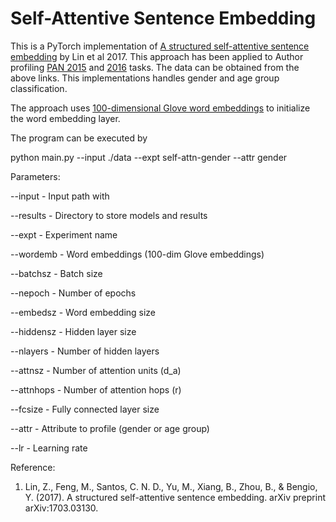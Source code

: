 # Self-Attentive Sentence Embedding

This is a PyTorch implementation of [A structured self-attentive sentence embedding](https://arxiv.org/pdf/1703.03130.pdf) by Lin et al 2017. This approach has been applied to Author profiling [PAN 2015](https://pan.webis.de/clef15/pan15-web/author-profiling.html) and [2016](https://pan.webis.de/clef16/pan16-web/author-profiling.html) tasks. The data can be obtained from the above links. This implementations handles gender and age group classification.

The approach uses [100-dimensional Glove word embeddings](https://nlp.stanford.edu/projects/glove/) to initialize the word embedding layer. 

The program can be executed by

python main.py --input ./data --expt self-attn-gender --attr gender


Parameters:

--input     - Input path with 

--results   - Directory to store models and results

--expt      - Experiment name

--wordemb   - Word embeddings (100-dim Glove embeddings)

--batchsz   - Batch size

--nepoch    - Number of epochs

--embedsz   - Word embedding size

--hiddensz  - Hidden layer size

--nlayers   - Number of hidden layers

--attnsz    - Number of attention units (d_a)

--attnhops  - Number of attention hops (r)

--fcsize    - Fully connected layer size

--attr      - Attribute to profile (gender or age group)

--lr        - Learning rate


Reference:
1) Lin, Z., Feng, M., Santos, C. N. D., Yu, M., Xiang, B., Zhou, B., & Bengio, Y. (2017). A structured self-attentive sentence embedding. arXiv preprint arXiv:1703.03130.
